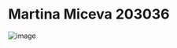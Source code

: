 # Martina Miceva 203036
![image](https://github.com/MartinaMiceva/SI_2023_lab2_203036/assets/127198624/7b24b07b-7c40-4410-aabf-104a8ddc532a)
